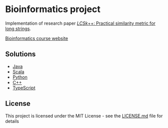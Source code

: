 # Bioinformatics project

Implementation of research paper [_LCSk_++: Practical similarity metric for long strings](https://arxiv.org/pdf/1407.2407.pdf).

[Bioinformatics course website](https://www.fer.unizg.hr/en/course/bio)

## Solutions

- [Java](https://github.com/dariobosnjak/FER-Bioinformatics-project/tree/master/src/main/java)
- [Scala](https://github.com/dariobosnjak/FER-Bioinformatics-project/tree/master/src/main/scala)
- [Python](https://github.com/dariobosnjak/FER-Bioinformatics-project/tree/master/src/main/python)
- [C++](https://github.com/dariobosnjak/FER-Bioinformatics-project/tree/master/src/main/c%2B%2B)
- [TypeScript](https://github.com/dariobosnjak/FER-Bioinformatics-project/tree/master/src/main/ts)

## License

This project is licensed under the MIT License - see the [LICENSE.md](LICENSE.md) file for details
